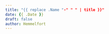 ```yaml
---
title: "{{ replace .Name "-" " " | title }}"
date: {{ .Date }}
draft: false
author: Hemmelfort
---
```


